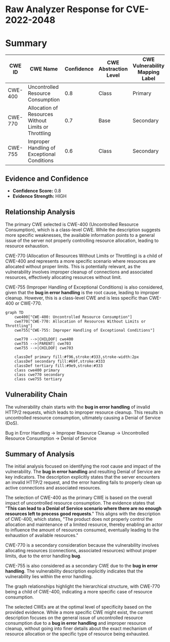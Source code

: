 # Raw Analyzer Response for CVE-2022-2048

# Summary
| CWE ID | CWE Name | Confidence | CWE Abstraction Level | CWE Vulnerability Mapping Label | CWE-Vulnerability Mapping Notes |
|---|---|---|---|---|---|
| CWE-400 | Uncontrolled Resource Consumption | 0.8 | Class | Primary | Allowed-with-Review |
| CWE-770 | Allocation of Resources Without Limits or Throttling | 0.7 | Base | Secondary | Allowed |
| CWE-755 | Improper Handling of Exceptional Conditions | 0.6 | Class | Secondary | Discouraged |

## Evidence and Confidence

*   **Confidence Score:** 0.8
*   **Evidence Strength:** HIGH

## Relationship Analysis
The primary CWE selected is CWE-400 (Uncontrolled Resource Consumption), which is a class-level CWE. While the description suggests more specific weaknesses, the available information points to a general issue of the server not properly controlling resource allocation, leading to resource exhaustion.

CWE-770 (Allocation of Resources Without Limits or Throttling) is a child of CWE-400 and represents a more specific scenario where resources are allocated without proper limits. This is potentially relevant, as the vulnerability involves improper cleanup of connections and associated resources, effectively allocating resources without limit.

CWE-755 (Improper Handling of Exceptional Conditions) is also considered, given that the **bug in error handling** is the root cause, leading to improper cleanup. However, this is a class-level CWE and is less specific than CWE-400 or CWE-770.

```mermaid
graph TD
    cwe400["CWE-400: Uncontrolled Resource Consumption"]
    cwe770["CWE-770: Allocation of Resources Without Limits or Throttling"]
    cwe755["CWE-755: Improper Handling of Exceptional Conditions"]

    cwe770 -->|CHILDOF| cwe400
    cwe755 -->|PARENT| cwe703
    cwe755 -->|CHILDOF| cwe703

    classDef primary fill:#f96,stroke:#333,stroke-width:2px
    classDef secondary fill:#69f,stroke:#333
    classDef tertiary fill:#9e9,stroke:#333
    class cwe400 primary
    class cwe770 secondary
    class cwe755 tertiary
```

## Vulnerability Chain
The vulnerability chain starts with the **bug in error handling** of invalid HTTP/2 requests, which leads to improper resource cleanup. This results in uncontrolled resource consumption, ultimately causing a Denial of Service (DoS).

Bug in Error Handling -> Improper Resource Cleanup -> Uncontrolled Resource Consumption -> Denial of Service

## Summary of Analysis
The initial analysis focused on identifying the root cause and impact of the vulnerability. The **bug in error handling** and resulting Denial of Service are key indicators. The description explicitly states that the server encounters an invalid HTTP/2 request, and the error handling fails to properly clean up active connections and associated resources.

The selection of CWE-400 as the primary CWE is based on the overall impact of uncontrolled resource consumption. The evidence states that "**This can lead to a Denial of Service scenario where there are no enough resources left to process good requests**." This aligns with the description of CWE-400, which states, "The product does not properly control the allocation and maintenance of a limited resource, thereby enabling an actor to influence the amount of resources consumed, eventually leading to the exhaustion of available resources."

CWE-770 is a secondary consideration because the vulnerability involves allocating resources (connections, associated resources) without proper limits, due to the error handling **bug**.

CWE-755 is also considered as a secondary CWE due to the **bug in error handling**. The vulnerability description explicitly indicates that the vulnerability lies within the error handling.

The graph relationships highlight the hierarchical structure, with CWE-770 being a child of CWE-400, indicating a more specific case of resource consumption.

The selected CWEs are at the optimal level of specificity based on the provided evidence. While a more specific CWE might exist, the current description focuses on the general issue of uncontrolled resource consumption due to a **bug in error handling** and improper resource cleanup, without going into finer details about the exact mechanism of resource allocation or the specific type of resource being exhausted.